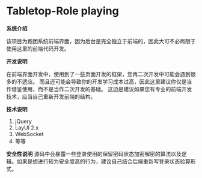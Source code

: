 # Tabletop-Role playing

**系统介绍**

该项目为跑团系统前端界面，因为后台是完全独立于前端的，因此大可不必局限于使用这里的前端代码开发。

**开发说明**

在前端界面开发中，使用到了一些页面开发的框架，您再二次开发中可能会遇到很多的不适应。
而且还可能会导致你的开发学习成本过高，因此这里建议你仅是当作借鉴使用，而不是当作二次开发的基础。
这边是建议如果您有专业的前端开发技术，应当自己重新开发前端的结构。

**技术说明**

1. jQuery 
2. LayUI 2.x
3. WebSocket
4. 等等

**安全性说明**
源码中会暴露一些登录使用的保留密码状态加密解密的算法以及逻辑。如果是想进行较为安全度高的行为，建议自己结合后端重新写登录状态验算形式。


